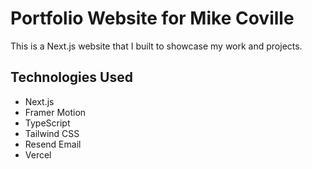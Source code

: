 # Portfolio Website for Mike Coville

This is a Next.js website that I built to showcase my work and projects.

## Technologies Used

- Next.js
- Framer Motion
- TypeScript
- Tailwind CSS
- Resend Email
- Vercel
